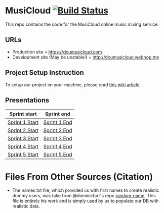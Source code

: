 # MusiCloud [![Build Status](https://travis-ci.com/CPSSD/MusiCloud.svg?token=VTsNQCkWWmZRNF9jfpa7&branch=master)](https://travis-ci.com/CPSSD/MusiCloud)
This repo contains the code for the MusiCloud online music mixing service.

## URLs
- Production site = https://dcumusicloud.com
- Development site (May be unstable!) = http://dcumusicloud.webhop.me

## Project Setup Instruction
To setup our project on your machine, please read [this wiki article](https://github.com/CPSSD/MusiCloud/wiki/MusiCloud-Project-Setup).

## Presentations

Sprint start | Sprint end
---|---
[Sprint 1 Start](https://docs.google.com/presentation/d/1nHhMDjFC2nuO9RaTrjN3yLTlmu7kZL6ef_p-Xfh5ETs/edit?usp=sharing)|[Sprint 1 End](https://docs.google.com/presentation/d/1-S9CH44S0XYHTo-oLQlmGt99yo7yInbsjSCJSH5wbcs/edit?usp=sharing)|
[Sprint 2 Start](https://docs.google.com/presentation/d/1BjvWF_6WQabbuikUCCV2Urdyj9taUJPS3SOp89YqEZ4/edit?usp=sharing)|[Sprint 2 End](https://docs.google.com/presentation/d/1CpGCclZtmFaxMC6vDA0nHrIWmSOsZlfENur1_Eu1cDw/edit?usp=sharing)|
[Sprint 3 Start](https://docs.google.com/presentation/d/1H7DcZ2nPfzFtq4VcEbZqAKYOJLm4VQXr0tSrvKBI9Uw/edit?usp=sharing)|[Sprint 3 End](https://docs.google.com/presentation/d/1XLizrVPG9mZKRQ06YrzZmSaPWodltdRUmtoSdBT-Dbk/edit?usp=sharing)|
[Sprint 4 Start](https://docs.google.com/presentation/d/1Ey2A0vwjZ4y__ndMxSlbtSyS5Bvw4bjw4et05lhpO74/edit?usp=sharing)|[Sprint 4 End](https://docs.google.com/presentation/d/150bf4mRZkwCwqiaA_t0gxffY28ynyKCD7V_LrEkMeJ8/edit?usp=sharing)|
[Sprint 5 Start](https://docs.google.com/presentation/d/1CDNPdosdG4rw-X35kNEerMV3a5d9QueTB3bD4XViX6A/edit?usp=sharing)|[Sprint 5 End](https://docs.google.com/presentation/d/1lqPhsfH4lraZA_w8pvxY2wnZBUDmGk2y3Hg7vhv8iFM/edit?usp=sharing)


# Files From Other Sources (Citation)
- The names.txt file, which provided us with first names to create realistic dummy users,
was take from @dominictarr's repo [random-name](https://github.com/dominictarr/random-name).
This file is entirely his work and is simply used by us to populate our DB with realistic data.
